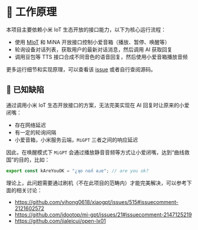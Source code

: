 # 💎 工作原理

本项目主要依赖小米 IoT 生态开放的接口能力，以下为核心运行流程：


- 使用 [MIoT](https://iot.mi.com/) 和 MiNA 开放接口控制小爱音箱（播放、暂停、唤醒等）
- 轮询设备对话列表，获取用户的最新对话消息，然后调用 AI 获取回复
- 调用豆包等 TTS 接口合成不同音色的语音回复，然后使用小爱音箱播放音频

更多运行细节和实现原理，可以查看该 [issue](https://github.com/idootop/mi-gpt/issues/28#issuecomment-2151556370) 或者自行查阅源码。

## 🐛 已知缺陷

通过调用小米 IoT 生态开放接口的方案，无法完美实现在 AI 回复时让原来的小爱闭嘴：

- 存在网络延迟
- 有一定的轮询间隔
- 小爱音箱，小米服务云端，`MiGPT` 三者之间的响应延迟

因此，在唤醒模式下 `MiGPT` 会通过播放静音音频等方式让小爱闭嘴，达到“曲线救国”的目的，比如：

```js
export const kAreYouOK = "¿ʞо ∩оʎ ǝɹɐ"; // are you ok?
```

理论上，此问题需要通过刷机（不在此项目的范畴内）才能完美解决，可以参考下面的相关讨论：

- https://github.com/yihong0618/xiaogpt/issues/515#issuecomment-2121602572
- https://github.com/idootop/mi-gpt/issues/21#issuecomment-2147125219
- https://github.com/jialeicui/open-lx01